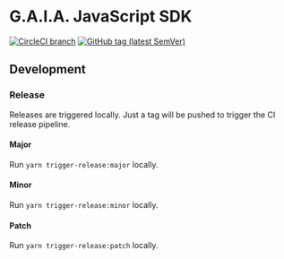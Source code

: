 # G.A.I.A. JavaScript SDK

[![CircleCI branch](https://img.shields.io/circleci/project/github/leftshiftone/gaia-js-sdk/master.svg?style=flat-square)](https://circleci.com/gh/leftshiftone/gaia-js-sdk)
[![GitHub tag (latest SemVer)](https://img.shields.io/github/tag/leftshiftone/gaia-js-sdk.svg?style=flat-square)](https://github.com/leftshiftone/gaia-js-sdk/tags)

## Development

### Release
Releases are triggered locally. Just a tag will be pushed to trigger the CI release pipeline.

#### Major
Run `yarn trigger-release:major` locally.

#### Minor
Run `yarn trigger-release:minor` locally.

#### Patch
Run `yarn trigger-release:patch` locally.

